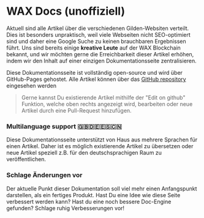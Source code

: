 # WAX Docs (unoffiziell)

Aktuell sind alle Artikel über die verschiedenen Gilden-Websiten verteilt. Dies ist besonders unpraktisch, weil viele Webseiten nicht SEO-optimiert sind und daher eine Google Suche zu keinen brauchbaren Ergebnissen führt. Uns sind bereits einige **kreative Leute** auf der WAX Blockchain bekannt, und wir möchten gerne die Erreichbarkeit dieser Artikel erhöhen, indem wir den Inhalt auf einer einzigen Dokumentationsseite zentralisieren.

Diese Dokumentationsseite ist vollständig open-source und wird über GitHub-Pages gehostet. Alle Artikel können über das [GitHub repository](https://github.com/Blacklusion/wax-docs) eingesehen werden

> Gerne kannst Du existierende Artikel mithilfe der "Edit on github" Funktion, welche oben rechts angezeigt wird, bearbeiten oder neue Artikel durch eine Pull-Request hinzufügen.

### Multilanguage support 🇬🇧🇩🇪🇪🇸🇨🇳
Diese Dokumentationsseite unterstützt von Haus aus mehrere Sprachen für einen Artikel. Daher ist es möglich existierende Artikel zu übersetzen oder neue Artikel speziell z.B. für den deutschsprachigen Raum zu veröffentlichen.

### Schlage Änderungen vor
Der aktuelle Punkt dieser Dokumentation soll viel mehr einen Anfangspunkt darstellen, als ein fertiges Produkt. Hast Du eine Idee wie diese Seite verbessert werden kann? Hast du eine noch bessere Doc-Engine gefunden? Schlage ruhig Verbesserungen vor!
